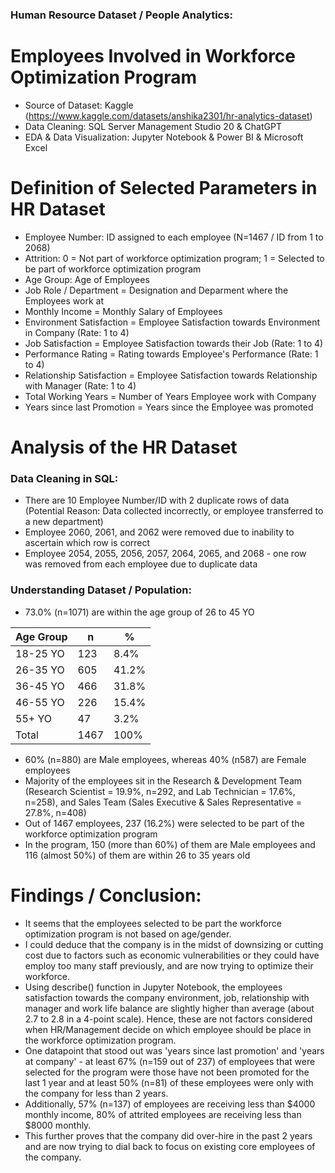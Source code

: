 ### Human Resource Dataset / People Analytics:
# Employees Involved in Workforce Optimization Program
- Source of Dataset: Kaggle (https://www.kaggle.com/datasets/anshika2301/hr-analytics-dataset)
- Data Cleaning: SQL Server Management Studio 20 & ChatGPT
- EDA & Data Visualization: Jupyter Notebook & Power BI & Microsoft Excel

# Definition of Selected Parameters in HR Dataset
- Employee Number: ID assigned to each employee (N=1467 / ID from 1 to 2068)
- Attrition: 0 = Not part of workforce optimization program; 1 = Selected to be part of workforce optimization program
- Age Group: Age of Employees
- Job Role / Department = Designation and Deparment where the Employees work at
- Monthly Income = Monthly Salary of Employees
- Environment Satisfaction = Employee Satisfaction towards Environment in Company (Rate: 1 to 4)
- Job Satisfaction = Employee Satisfaction towards their Job (Rate: 1 to 4)
- Performance Rating = Rating towards Employee's Performance (Rate: 1 to 4)
- Relationship Satisfaction = Employee Satisfaction towards Relationship with Manager (Rate: 1 to 4)
- Total Working Years = Number of Years Employee work with Company
- Years since last Promotion = Years since the Employee was promoted

# Analysis of the HR Dataset
### Data Cleaning in SQL:
- There are 10 Employee Number/ID with 2 duplicate rows of data (Potential Reason: Data collected incorrectly, or employee transferred to a new department)
- Employee 2060, 2061, and 2062 were removed due to inability to ascertain which row is correct
- Employee 2054, 2055, 2056, 2057, 2064, 2065, and 2068 - one row was removed from each employee due to duplicate data

### Understanding Dataset / Population:
- 73.0% (n=1071) are within the age group of 26 to 45 YO

| Age Group | n | % |
|----------|----------|----------|
| 18-25 YO | 123   | 8.4%    |
| 26-35 YO | 605   | 41.2%   |
| 36-45 YO | 466  | 31.8%   |
| 46-55 YO | 226   | 15.4%   |
| 55+ YO | 47   | 3.2%   |
| Total | 1467 | 100% |

- 60% (n=880) are Male employees, whereas 40% (n587) are Female employees
- Majority of the employees sit in the Research & Development Team (Research Scientist = 19.9%, n=292, and Lab Technician = 17.6%, n=258), and Sales Team (Sales Executive & Sales Representative = 27.8%, n=408)
- Out of 1467 employees, 237 (16.2%) were selected to be part of the workforce optimization program
- In the program, 150 (more than 60%) of them are Male employees and 116 (almost 50%) of them are within 26 to 35 years old

# Findings / Conclusion:
- It seems that the employees selected to be part the workforce optimization program is not based on age/gender. 
- I could deduce that the company is in the midst of downsizing or cutting cost due to factors such as economic vulnerabilities or they could have employ too many staff previously, and are now trying to optimize their workforce.
- Using describe() function in Jupyter Notebook, the employees satisfaction towards the company environment, job, relationship with manager and work life balance are slightly higher than average (about 2.7 to 2.8 in a 4-point scale). Hence, these are not factors considered when HR/Management decide on which employee should be place in the workforce optimization program.
- One datapoint that stood out was 'years since last promotion' and 'years at company' - at least 67% (n=159 out of 237) of employees that were selected for the program were those have not been promoted for the last 1 year and at least 50% (n=81) of these employees were only with the company for less than 2 years.
- Additionally, 57% (n=137) of employees are receiving less than $4000 monthly income, 80% of attrited employees are receiving less than $8000 monthly.
- This further proves that the company did over-hire in the past 2 years and are now trying to dial back to focus on existing core employees of the company. 







